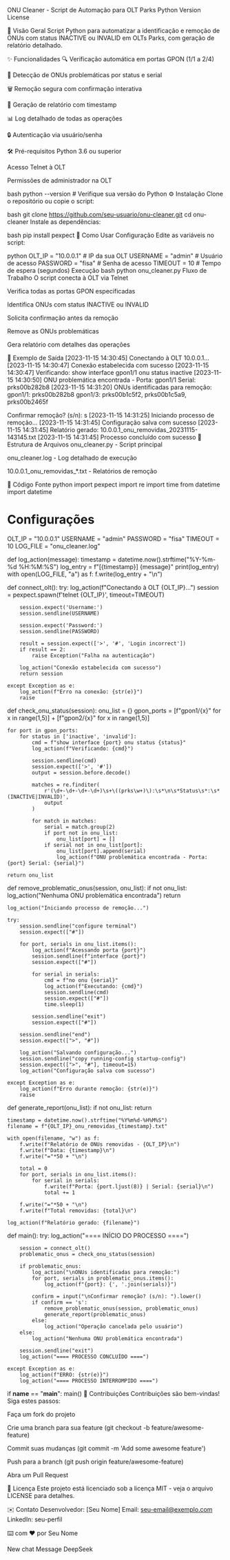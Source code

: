 ONU Cleaner - Script de Automação para OLT Parks
Python Version
License

📌 Visão Geral
Script Python para automatizar a identificação e remoção de ONUs com status INACTIVE ou INVALID em OLTs Parks, com geração de relatório detalhado.

✨ Funcionalidades
🔍 Verificação automática em portas GPON (1/1 a 2/4)

🚨 Detecção de ONUs problemáticas por status e serial

🗑️ Remoção segura com confirmação interativa

📄 Geração de relatório com timestamp

📊 Log detalhado de todas as operações

🔒 Autenticação via usuário/senha

🛠️ Pré-requisitos
Python 3.6 ou superior

Acesso Telnet à OLT

Permissões de administrador na OLT

bash
python --version  # Verifique sua versão do Python
⚙️ Instalação
Clone o repositório ou copie o script:

bash
git clone https://github.com/seu-usuario/onu-cleaner.git
cd onu-cleaner
Instale as dependências:

bash
pip install pexpect
🚀 Como Usar
Configuração
Edite as variáveis no script:

python
OLT_IP = "10.0.0.1"      # IP da sua OLT
USERNAME = "admin"       # Usuário de acesso
PASSWORD = "fisa"        # Senha de acesso
TIMEOUT = 10             # Tempo de espera (segundos)
Execução
bash
python onu_cleaner.py
Fluxo de Trabalho
O script conecta à OLT via Telnet

Verifica todas as portas GPON especificadas

Identifica ONUs com status INACTIVE ou INVALID

Solicita confirmação antes da remoção

Remove as ONUs problemáticas

Gera relatório com detalhes das operações

📝 Exemplo de Saída
[2023-11-15 14:30:45] Conectando à OLT 10.0.0.1...
[2023-11-15 14:30:47] Conexão estabelecida com sucesso
[2023-11-15 14:30:47] Verificando: show interface gpon1/1 onu status inactive
[2023-11-15 14:30:50] ONU problemática encontrada - Porta: gpon1/1 Serial: prks00b282b8
[2023-11-15 14:31:20] ONUs identificadas para remoção:
gpon1/1: prks00b282b8
gpon1/3: prks00b1c5f2, prks00b1c5a9, prks00b2465f

Confirmar remoção? (s/n): s
[2023-11-15 14:31:25] Iniciando processo de remoção...
[2023-11-15 14:31:45] Configuração salva com sucesso
[2023-11-15 14:31:45] Relatório gerado: 10.0.0.1_onu_removidas_20231115-143145.txt
[2023-11-15 14:31:45] Processo concluído com sucesso
📁 Estrutura de Arquivos
onu_cleaner.py - Script principal

onu_cleaner.log - Log detalhado de execução

10.0.0.1_onu_removidas_*.txt - Relatórios de remoção

📜 Código Fonte
python
import pexpect
import re
import time
from datetime import datetime

# Configurações
OLT_IP = "10.0.0.1"
USERNAME = "admin"
PASSWORD = "fisa"
TIMEOUT = 10
LOG_FILE = "onu_cleaner.log"

def log_action(message):
    timestamp = datetime.now().strftime("%Y-%m-%d %H:%M:%S")
    log_entry = f"[{timestamp}] {message}"
    print(log_entry)
    with open(LOG_FILE, "a") as f:
        f.write(log_entry + "\n")

def connect_olt():
    try:
        log_action(f"Conectando à OLT {OLT_IP}...")
        session = pexpect.spawn(f'telnet {OLT_IP}', timeout=TIMEOUT)
        
        session.expect('Username:')
        session.sendline(USERNAME)
        
        session.expect('Password:')
        session.sendline(PASSWORD)
        
        result = session.expect(['>', '#', 'Login incorrect'])
        if result == 2:
            raise Exception("Falha na autenticação")
        
        log_action("Conexão estabelecida com sucesso")
        return session
        
    except Exception as e:
        log_action(f"Erro na conexão: {str(e)}")
        raise

def check_onu_status(session):
    onu_list = {}
    gpon_ports = [f"gpon1/{x}" for x in range(1,5)] + [f"gpon2/{x}" for x in range(1,5)]
    
    for port in gpon_ports:
        for status in ['inactive', 'invalid']:
            cmd = f"show interface {port} onu status {status}"
            log_action(f"Verificando: {cmd}")
            
            session.sendline(cmd)
            session.expect(['>', '#'])
            output = session.before.decode()
            
            matches = re.finditer(
                r'(\d+-\d+-\d+-\d+)\s+\((prks\w+)\):\s*\n\s*Status\s*:\s*(INACTIVE|INVALID)',
                output
            )
            
            for match in matches:
                serial = match.group(2)
                if port not in onu_list:
                    onu_list[port] = []
                if serial not in onu_list[port]:
                    onu_list[port].append(serial)
                    log_action(f"ONU problemática encontrada - Porta: {port} Serial: {serial}")
    
    return onu_list

def remove_problematic_onus(session, onu_list):
    if not onu_list:
        log_action("Nenhuma ONU problemática encontrada")
        return
    
    log_action("Iniciando processo de remoção...")
    
    try:
        session.sendline("configure terminal")
        session.expect(["#"])
        
        for port, serials in onu_list.items():
            log_action(f"Acessando porta {port}")
            session.sendline(f"interface {port}")
            session.expect(["#"])
            
            for serial in serials:
                cmd = f"no onu {serial}"
                log_action(f"Executando: {cmd}")
                session.sendline(cmd)
                session.expect(["#"])
                time.sleep(1)
            
            session.sendline("exit")
            session.expect(["#"])
        
        session.sendline("end")
        session.expect([">", "#"])
        
        log_action("Salvando configuração...")
        session.sendline("copy running-config startup-config")
        session.expect([">", "#"], timeout=15)
        log_action("Configuração salva com sucesso")
        
    except Exception as e:
        log_action(f"Erro durante remoção: {str(e)}")
        raise

def generate_report(onu_list):
    if not onu_list:
        return
        
    timestamp = datetime.now().strftime("%Y%m%d-%H%M%S")
    filename = f"{OLT_IP}_onu_removidas_{timestamp}.txt"
    
    with open(filename, "w") as f:
        f.write(f"Relatório de ONUs removidas - {OLT_IP}\n")
        f.write(f"Data: {timestamp}\n")
        f.write("="*50 + "\n")
        
        total = 0
        for port, serials in onu_list.items():
            for serial in serials:
                f.write(f"Porta: {port.ljust(8)} | Serial: {serial}\n")
                total += 1
        
        f.write("="*50 + "\n")
        f.write(f"Total removidas: {total}\n")
    
    log_action(f"Relatório gerado: {filename}")

def main():
    try:
        log_action("==== INÍCIO DO PROCESSO ====")
        
        session = connect_olt()
        problematic_onus = check_onu_status(session)
        
        if problematic_onus:
            log_action("\nONUs identificadas para remoção:")
            for port, serials in problematic_onus.items():
                log_action(f"{port}: {', '.join(serials)}")
            
            confirm = input("\nConfirmar remoção? (s/n): ").lower()
            if confirm == 's':
                remove_problematic_onus(session, problematic_onus)
                generate_report(problematic_onus)
            else:
                log_action("Operação cancelada pelo usuário")
        else:
            log_action("Nenhuma ONU problemática encontrada")
        
        session.sendline("exit")
        log_action("==== PROCESSO CONCLUÍDO ====")
        
    except Exception as e:
        log_action(f"ERRO: {str(e)}")
        log_action("==== PROCESSO INTERROMPIDO ====")

if __name__ == "__main__":
    main()
🤝 Contribuições
Contribuições são bem-vindas! Siga estes passos:

Faça um fork do projeto

Crie uma branch para sua feature (git checkout -b feature/awesome-feature)

Commit suas mudanças (git commit -m 'Add some awesome feature')

Push para a branch (git push origin feature/awesome-feature)

Abra um Pull Request

📄 Licença
Este projeto está licenciado sob a licença MIT - veja o arquivo LICENSE para detalhes.

✉️ Contato
Desenvolvedor: [Seu Nome]
Email: seu-email@exemplo.com
LinkedIn: seu-perfil

⌨️ com ❤️ por Seu Nome

New chat
Message DeepSeek
